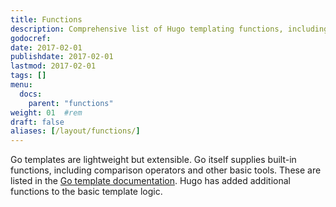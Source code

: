 ```yaml
---
title: Functions
description: Comprehensive list of Hugo templating functions, including basic and advanced usage examples.
godocref:
date: 2017-02-01
publishdate: 2017-02-01
lastmod: 2017-02-01
tags: []
menu:
  docs:
    parent: "functions"
weight: 01	#rem
draft: false
aliases: [/layout/functions/]
---
```


Go templates are lightweight but extensible. Go itself supplies built-in functions, including comparison operators and other basic tools. These are listed in the [Go template documentation][gofuncs]. Hugo has added additional functions to the basic template logic.

[gofuncs]: http://golang.org/pkg/text/template/#hdr-Functions
